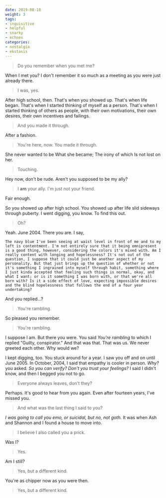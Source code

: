 ```yaml
---
date: 2019-08-10
weight: 3
tags:
- inquisitive
- helpful
- snarky
- echoes
categories:
- nostalgia
- ekstasis
---
```


> Do you remember when you met me?

When I met you? I don't remember it so much as a meeting as you were just already there.

> I was, yes.

After high school, then. That's when you showed up. That's when life began. That's when I started thinking of myself as a person. That's when I started thinking of others as people, with their own motivations, their own desires, their own incentives and failings.

> And you made it through.

After a fashion.

> You're here, now. You made it through.

<div class="verse">She never wanted to be
    What she became;
        The irony of which
            Is not lost on her.</div>

> Touching.

Hey now, don't be rude. Aren't you supposed to be my ally?

> I **am** your ally. I'm just not your friend.

Fair enough.

So you showed up after high school. You showed up after life slid sideways through puberty. I went digging, you know. To find this out.

> Oh?

Yeah. June 2004. There you are. I say,

```
The navy blue I've been seeing at waist level in front of me and to my left is contentment. I'm not entirely sure that it being omnipresent is a good thing, however, considering the colors it's mixed with. Am I really content with longing and hopelessness? It's not out of the question, I suppose that it could just be another aspect of my personality. But that just brings up the question of whether or not it's something I ingrained into myself through habit, something where I just kinda accepted that feeling such things is normal, okay, and what I want; or is it something I was born with, or that we're all born with? Is it a side effect of love, expecting impossible desires and the blind hopelessness that follows the end of a four year undertaking?
```

And you replied...?

> You're rambling.

So pleased you remember.

> You're rambling.

I suppose I am. But there you were. You said *You're rambling* to which I replied "Guilty, conspirator." And that was that. That was us. We never greeted each other. Why would we?

I kept digging, too. You stuck around for a year. I saw you off and on until June 2005. In October, 2004, I said that empathy is cooler in person. *Why?* you asked. *So you can verify? Don't you trust your feelings?* I said I didn't know, and then I begged you not to go.

> Everyone always leaves, don't they?

Perhaps. It's good to hear from you again. Even after fourteen years, I've missed you.

> And what was the last thing I said to you?

*I was going to call you emo, or suicidal, but no, not goth.* It was when Ash and Shannon and I found a house to move into.

> I believe I also called you a prick.

Was I?

> Yes.

Am I still?

> Yes, but a different kind.

You're as chipper now as you were then.

> Yes, but a different kind.
